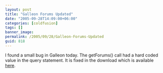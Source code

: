 ```yaml
---
layout: post
title: "Galleon Forums Updated"
date: "2005-09-28T14:09:00+06:00"
categories: [coldfusion]
tags: []
banner_image: 
permalink: /2005/09/28/Galleon-Forums-Updated
guid: 818
---
```


I found a small bug in Galleon today. The getForums() call had a hard coded value in the query statement. It is fixed in the download which is available <a href="http://ray.camdenfamily.com/downloads/forums.zip">here</a>.